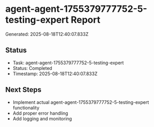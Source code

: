 # agent-agent-1755379777752-5-testing-expert Report

Generated: 2025-08-18T12:40:07.833Z

## Status
- Task: agent-agent-1755379777752-5-testing-expert
- Status: Completed
- Timestamp: 2025-08-18T12:40:07.833Z

## Next Steps
- Implement actual agent-agent-1755379777752-5-testing-expert functionality
- Add proper error handling
- Add logging and monitoring
